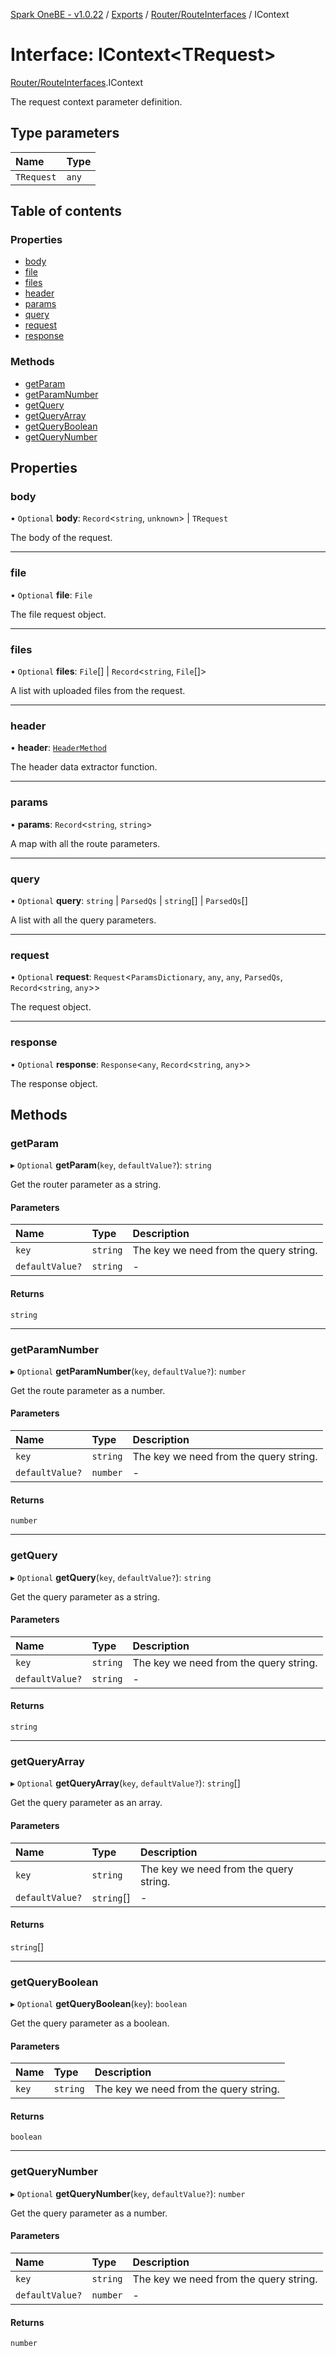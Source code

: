 [Spark OneBE - v1.0.22](../README.md) / [Exports](../modules.md) / [Router/RouteInterfaces](../modules/Router_RouteInterfaces.md) / IContext

# Interface: IContext<TRequest\>

[Router/RouteInterfaces](../modules/Router_RouteInterfaces.md).IContext

The request context parameter definition.

## Type parameters

| Name | Type |
| :------ | :------ |
| `TRequest` | `any` |

## Table of contents

### Properties

- [body](Router_RouteInterfaces.IContext.md#body)
- [file](Router_RouteInterfaces.IContext.md#file)
- [files](Router_RouteInterfaces.IContext.md#files)
- [header](Router_RouteInterfaces.IContext.md#header)
- [params](Router_RouteInterfaces.IContext.md#params)
- [query](Router_RouteInterfaces.IContext.md#query)
- [request](Router_RouteInterfaces.IContext.md#request)
- [response](Router_RouteInterfaces.IContext.md#response)

### Methods

- [getParam](Router_RouteInterfaces.IContext.md#getparam)
- [getParamNumber](Router_RouteInterfaces.IContext.md#getparamnumber)
- [getQuery](Router_RouteInterfaces.IContext.md#getquery)
- [getQueryArray](Router_RouteInterfaces.IContext.md#getqueryarray)
- [getQueryBoolean](Router_RouteInterfaces.IContext.md#getqueryboolean)
- [getQueryNumber](Router_RouteInterfaces.IContext.md#getquerynumber)

## Properties

### body

• `Optional` **body**: `Record`<`string`, `unknown`\> \| `TRequest`

The body of the request.

___

### file

• `Optional` **file**: `File`

The file request object.

___

### files

• `Optional` **files**: `File`[] \| `Record`<`string`, `File`[]\>

A list with uploaded files from the request.

___

### header

• **header**: [`HeaderMethod`](../modules/Router_RouteTypes.md#headermethod)

The header data extractor function.

___

### params

• **params**: `Record`<`string`, `string`\>

A map with all the route parameters.

___

### query

• `Optional` **query**: `string` \| `ParsedQs` \| `string`[] \| `ParsedQs`[]

A list with all the query parameters.

___

### request

• `Optional` **request**: `Request`<`ParamsDictionary`, `any`, `any`, `ParsedQs`, `Record`<`string`, `any`\>\>

The request object.

___

### response

• `Optional` **response**: `Response`<`any`, `Record`<`string`, `any`\>\>

The response object.

## Methods

### getParam

▸ `Optional` **getParam**(`key`, `defaultValue?`): `string`

Get the router parameter as a string.

#### Parameters

| Name | Type | Description |
| :------ | :------ | :------ |
| `key` | `string` | The key we need from the query string. |
| `defaultValue?` | `string` | - |

#### Returns

`string`

___

### getParamNumber

▸ `Optional` **getParamNumber**(`key`, `defaultValue?`): `number`

Get the route parameter as a number.

#### Parameters

| Name | Type | Description |
| :------ | :------ | :------ |
| `key` | `string` | The key we need from the query string. |
| `defaultValue?` | `number` | - |

#### Returns

`number`

___

### getQuery

▸ `Optional` **getQuery**(`key`, `defaultValue?`): `string`

Get the query parameter as a string.

#### Parameters

| Name | Type | Description |
| :------ | :------ | :------ |
| `key` | `string` | The key we need from the query string. |
| `defaultValue?` | `string` | - |

#### Returns

`string`

___

### getQueryArray

▸ `Optional` **getQueryArray**(`key`, `defaultValue?`): `string`[]

Get the query parameter as an array.

#### Parameters

| Name | Type | Description |
| :------ | :------ | :------ |
| `key` | `string` | The key we need from the query string. |
| `defaultValue?` | `string`[] | - |

#### Returns

`string`[]

___

### getQueryBoolean

▸ `Optional` **getQueryBoolean**(`key`): `boolean`

Get the query parameter as a boolean.

#### Parameters

| Name | Type | Description |
| :------ | :------ | :------ |
| `key` | `string` | The key we need from the query string. |

#### Returns

`boolean`

___

### getQueryNumber

▸ `Optional` **getQueryNumber**(`key`, `defaultValue?`): `number`

Get the query parameter as a number.

#### Parameters

| Name | Type | Description |
| :------ | :------ | :------ |
| `key` | `string` | The key we need from the query string. |
| `defaultValue?` | `number` | - |

#### Returns

`number`
